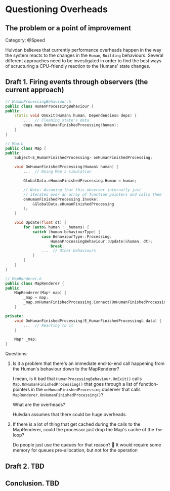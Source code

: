 ﻿# Questioning Overheads

## The problem or a point of improvement

Category: @Speed

Hulvdan believes that currently performance overheads happen in the way the system reacts to the changes in the `Human`, `Building` behaviours. Several different approaches need to be investigated in order to find the best ways of scructuring a CPU-friendly reaction to the Humans' state changes.

## Draft 1. Firing events through observers (the current approach)

```c++
// HumanProcessingBehaviour.h
public class HumanProcessingBehaviour {
public:
    static void OnExit(Human& human, Dependencies& deps) {
        ...  // Cleaning state's data
        deps.map.OnHumanFinishedProcessing(human);
    }
}

// Map.h
public class Map {
public:
    Subject<E_HumanFinishedProcessing> onHumanFinishedProcessing;

    void OnHumanFinishedProcessing(Human& human) {
        ...  // Doing Map's simulation

        GlobalData.eHumanFinishedProcessing.Human = human;

        // Note: Assuming that this observer internally just
        // iterates over an array of function pointers and calls them
        onHumanFinishedProcessing.Invoke(
            &GlobalData.eHumanFinishedProcessing
        );
    }

    void Update(float dt) {
        for (auto& human : _humans) {
            switch (human.behaviourType) {
                case BehaviourType::Processing:
                    HumanProcessingBehaviour::Update(&human, dt);
                    break;
                ...  // Other behaviours
            }
        }
    }
}

// MapRenderer.h
public class MapRenderer {
public:
    MapRenderer(Map* map) {
        _map = map;
        _map.onHumanFinishedProcessing.Connect(OnHumanFinishedProcessing);
    }

private:
    void OnHumanFinishedProcessing(E_HumanFinishedProcessing& data) {
        ...  // Reacting to it
    }

    Map* _map;
}
```

Questions:
1) Is it a problem that there's an immediate end-to-end call happening from the Human's behaviour down to the MapRenderer?

    I mean, is it bad that `HumanProcessingBehaviour.OnExit()` calls `Map.OnHumanFinishedProcessing()` that goes through a list of function-pointers in the `onHumanFinishedProcessing` observer that calls `MapRenderer.OnHumanFinishedProcessing()`?

    What are the overheads?

    Hulvdan assumes that there could be huge overheads.

2) If there is a lot of thing that get cached during the calls to the MapRenderer, could the processor just drop the Map's cache of the `for` loop?

    Do people just use the queues for that reason? 🤔 It would require some memory for queues pre-allocation, but not for the operation

## Draft 2. TBD

## Conclusion. TBD
